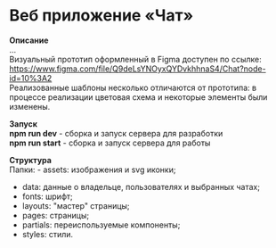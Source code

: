# Веб приложение «Чат»

**Описание**  
...  
Визуальный прототип оформленный в Figma доступен по ссылке: https://www.figma.com/file/Q9deLsYNOyxQYDvkhhnaS4/Chat?node-id=10%3A2  
Реализованные шаблоны несколько отличаются от прототипа: в процессе реализации цветовая схема и некоторые элементы были изменены.

**Запуск**  
**npm run dev** - сборка и запуск сервера для разработки  
**npm run start** - сборка и запуск сервера для работы

**Структура**  
Папки: - assets: изображения и svg иконки;
- data: данные о владельце, пользователях и выбранных чатах;
- fonts: шрифт;
- layouts: "мастер" страницы;
- pages: страницы;
- partials: переиспользуемые компоненты;
- styles: стили.